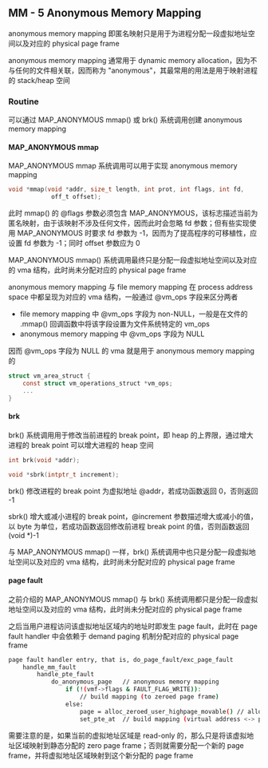 ## MM - 5 Anonymous Memory Mapping


anonymous memory mapping 即匿名映射只是用于为进程分配一段虚拟地址空间以及对应的 physical page frame

anonymous memory mapping 通常用于 dynamic memory allocation，因为不与任何的文件相关联，因而称为 "anonymous"，其最常用的用法是用于映射进程的 stack/heap 空间


### Routine

可以通过 MAP_ANONYMOUS mmap() 或 brk() 系统调用创建 anonymous memory mapping

#### MAP_ANONYMOUS mmap

MAP_ANONYMOUS mmap 系统调用可以用于实现 anonymous memory mapping

```c
void *mmap(void *addr, size_t length, int prot, int flags, int fd, 
            off_t offset);
```

此时 mmap() 的 @flags 参数必须包含 MAP_ANONYMOUS，该标志描述当前为匿名映射，由于该映射不涉及任何文件，因而此时会忽略 fd 参数；但有些实现使用 MAP_ANONYMOUS 时要求 fd 参数为 -1，因而为了提高程序的可移植性，应设置 fd 参数为 -1；同时 offset 参数应为 0


MAP_ANONYMOUS mmap() 系统调用最终只是分配一段虚拟地址空间以及对应的 vma 结构，此时尚未分配对应的 physical page frame


anonymous memory mapping 与 file memory mapping 在 process address space 中都呈现为对应的 vma 结构，一般通过 @vm_ops 字段来区分两者

- file memory mapping 中 @vm_ops 字段为 non-NULL，一般是在文件的 .mmap() 回调函数中将该字段设置为文件系统特定的 vm_ops
- anonymous memory mapping 中 @vm_ops 字段为 NULL

因而 @vm_ops 字段为 NULL 的 vma 就是用于 anonymous memory mapping 的

```c
struct vm_area_struct {
	const struct vm_operations_struct *vm_ops;
	...
}
```


#### brk

brk() 系统调用用于修改当前进程的 break point，即 heap 的上界限，通过增大进程的 break point 可以增大进程的 heap 空间

```c
int brk(void *addr);

void *sbrk(intptr_t increment);
```

brk() 修改进程的 break point 为虚拟地址 @addr，若成功函数返回 0，否则返回 -1

sbrk() 增大或减小进程的 break point，@increment 参数描述增大或减小的值，以 byte 为单位，若成功函数返回修改前进程 break point 的值，否则函数返回 (void *)-1


与 MAP_ANONYMOUS mmap() 一样，brk() 系统调用中也只是分配一段虚拟地址空间以及对应的 vma 结构，此时尚未分配对应的 physical page frame


#### page fault

之前介绍的 MAP_ANONYMOUS mmap() 与 brk() 系统调用都只是分配一段虚拟地址空间以及对应的 vma 结构，此时尚未分配对应的 physical page frame

之后当用户进程访问该虚拟地址区域内的地址时即发生 page fault，此时在 page fault handler 中会依赖于 demand paging 机制分配对应的 physical page frame

```sh
page fault handler entry, that is, do_page_fault/exc_page_fault
    handle_mm_fault
        handle_pte_fault
            do_anonymous_page   // anonymous memory mapping
                if (!(vmf->flags & FAULT_FLAG_WRITE)):
                    // build mapping (to zeroed page frame)
                else:
                    page = alloc_zeroed_user_highpage_movable() // allocate one page frame
                    set_pte_at  // build mapping (virtual address <-> physical page frame)
```

需要注意的是，如果当前的虚拟地址区域是 read-only 的，那么只是将该虚拟地址区域映射到静态分配的 zero page frame；否则就需要分配一个新的 page frame，并将虚拟地址区域映射到这个新分配的 page frame

